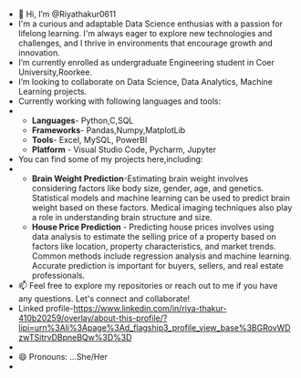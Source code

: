 - 👋 Hi, I’m @Riyathakur0611
-  I'm a curious and adaptable Data Science enthusias with a passion for lifelong learning. I'm always eager to explore new technologies and challenges, and I thrive in environments that encourage growth and innovation.
-  I’m currently enrolled as undergraduate Engineering student in Coer University,Roorkee.
-  I’m looking to collaborate on  Data Science, Data Analytics, Machine Learning projects.
-  Currently working with following languages and tools:
-  - **Languages**- Python,C,SQL
   - **Frameworks**- Pandas,Numpy,MatplotLib
   - **Tools**- Excel, MySQL, PowerBI
   - **Platform** - Visual Studio Code, Pycharm, Jupyter
-  You can find some of my projects here,including:
-  - **Brain Weight Prediction**-Estimating brain weight involves considering factors like body size, gender, age, and genetics. Statistical models and machine learning can be used to predict brain weight based on these factors. Medical imaging techniques also play a role in understanding brain structure and size.
   - **House Price Prediction** - Predicting house prices involves using data analysis to estimate the selling price of a property based on factors like location, property characteristics, and market trends. Common methods include regression analysis and machine learning. Accurate prediction is important for buyers, sellers, and real estate professionals.
- 📫 Feel free to explore my repositories or reach out to me if you have any questions. Let's connect and collaborate!
- Linked profile-https://www.linkedin.com/in/riya-thakur-410b20259/overlay/about-this-profile/?lipi=urn%3Ali%3Apage%3Ad_flagship3_profile_view_base%3BGRovWDzwTSitrvDBpneBQw%3D%3D
- 
- 😄 Pronouns: ...She/Her
- 

<!---
Riyathakur0611/Riyathakur0611 is a ✨ special ✨ repository because its `README.md` (this file) appears on your GitHub profile.
You can click the Preview link to take a look at your changes.
--->

